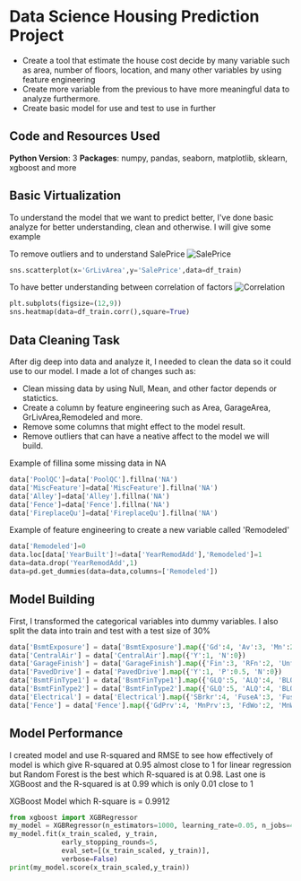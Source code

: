 # Data Science Housing Prediction Project
- Create a tool that estimate the house cost decide by many variable such as area, number of floors, location, and many other variables by using feature engineering
- Create more variable from the previous to have more meaningful data to analyze furthermore.
- Create basic model for use and test to use in further

## Code and Resources Used
**Python Version**: 3
**Packages**: numpy, pandas, seaborn, matplotlib, sklearn, xgboost and more

## Basic Virtualization
To understand the model that we want to predict better, I've done basic analyze for better understanding, clean and otherwise. I will give some example

To remove outliers and to understand SalePrice
![SalePrice](TragetUrl)
```Python
sns.scatterplot(x='GrLivArea',y='SalePrice',data=df_train)
```

To have better understanding between correlation of factors
![Correlation](TragetUrl)
```Python
plt.subplots(figsize=(12,9))
sns.heatmap(data=df_train.corr(),square=True)
```


## Data Cleaning Task
After dig deep into data and analyze it, I needed to clean the data so it could use to our model. I made a lot of changes such as:
- Clean missing data by using Null, Mean, and other factor depends or statictics.
- Create a column by feature engineering such as Area, GarageArea, GrLivArea,Remodeled and more.
- Remove some columns that might effect to the model result.
- Remove outliers that can have a neative affect to the model we will build.

Example of fillina some missing data in NA
```Python
data['PoolQC']=data['PoolQC'].fillna('NA')
data['MiscFeature']=data['MiscFeature'].fillna('NA')
data['Alley']=data['Alley'].fillna('NA')
data['Fence']=data['Fence'].fillna('NA')
data['FireplaceQu']=data['FireplaceQu'].fillna('NA')
```

Example of feature engineering to create a new variable called 'Remodeled'
```Python
data['Remodeled']=0
data.loc[data['YearBuilt']!=data['YearRemodAdd'],'Remodeled']=1
data=data.drop('YearRemodAdd',1)
data=pd.get_dummies(data=data,columns=['Remodeled'])
```

## Model Building
First, I transformed the categorical variables into dummy variables. I also split the data into train and test with a test size of 30%

```Python
data['BsmtExposure'] = data['BsmtExposure'].map({'Gd':4, 'Av':3, 'Mn':2, 'No':1, 'NA':0})
data['CentralAir'] = data['CentralAir'].map({'Y':1, 'N':0})
data['GarageFinish'] = data['GarageFinish'].map({'Fin':3, 'RFn':2, 'Unf':1, 'NA':0})
data['PavedDrive'] = data['PavedDrive'].map({'Y':1, 'P':0.5, 'N':0})
data['BsmtFinType1'] = data['BsmtFinType1'].map({'GLQ':5, 'ALQ':4, 'BLQ':3, 'Rec':2, 'LwQ':1, 'Unf':0})
data['BsmtFinType2'] = data['BsmtFinType2'].map({'GLQ':5, 'ALQ':4, 'BLQ':3, 'Rec':2, 'LwQ':1, 'Unf':0})
data['Electrical'] = data['Electrical'].map({'SBrkr':4, 'FuseA':3, 'FuseF':2, 'FuseP':1, 'Mix':0})
data['Fence'] = data['Fence'].map({'GdPrv':4, 'MnPrv':3, 'FdWo':2, 'MnWw':1, 'NA':0})
```

## Model Performance
I created model and use R-squared and RMSE to see how effectively of model is which give R-squared at 0.95 almost close to 1 for linear regression but Random Forest is the best which R-squared is at 0.98. Last one is XGBoost and the R-squared is at 0.99 which is only 0.01 close to 1

XGBoost Model which R-square is = 0.9912
```Python
from xgboost import XGBRegressor
my_model = XGBRegressor(n_estimators=1000, learning_rate=0.05, n_jobs=4)
my_model.fit(x_train_scaled, y_train, 
             early_stopping_rounds=5, 
             eval_set=[(x_train_scaled, y_train)], 
             verbose=False)
print(my_model.score(x_train_scaled,y_train))
```
